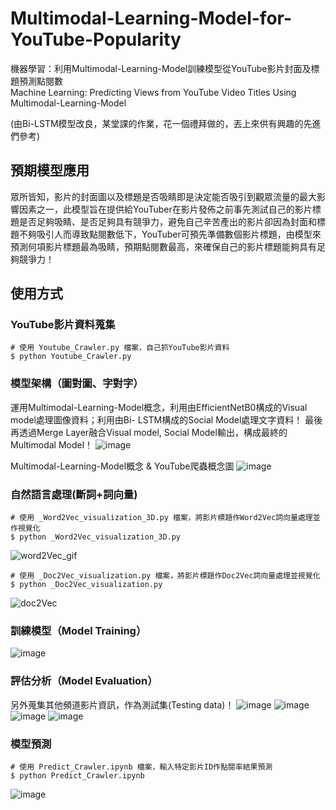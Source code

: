 # Multimodal-Learning-Model-for-YouTube-Popularity
機器學習：利用Multimodal-Learning-Model訓練模型從YouTube影片封面及標題預測點閱數   
Machine Learning: Predicting Views from YouTube Video Titles Using Multimodal-Learning-Model

(由Bi-LSTM模型改良，某堂課的作業，花一個禮拜做的，丟上來供有興趣的先進們參考)
## 預期模型應用
眾所皆知，影片的封面圖以及標題是否吸睛即是決定能否吸引到觀眾流量的最大影響因素之一，此模型旨在提供給YouTuber在影片發佈之前事先測試自己的影片標題是否足夠吸睛、是否足夠具有競爭力，避免自己辛苦產出的影片卻因為封面和標題不夠吸引人而導致點閱數低下，YouTuber可預先準備數個影片標題，由模型來預測何項影片標題最為吸睛，預期點閱數最高，來確保自己的影片標題能夠具有足夠競爭力！


## 使用方式
### YouTube影片資料蒐集
```
# 使用 Youtube_Crawler.py 檔案，自己抓YouTube影片資料
$ python Youtube_Crawler.py 
```

### 模型架構（圖對圖、字對字）
運用Multimodal-Learning-Model概念，利用由EfficientNetB0構成的Visual model處理圖像資料；利用由Bi- LSTM構成的Social Model處理文字資料！
最後再透過Merge Layer融合Visual model, Social Model輸出，構成最終的Multimodal Model！
![image](https://user-images.githubusercontent.com/111637364/208354494-c602e24a-8fd5-4125-b103-08cfb1096822.png)

Multimodal-Learning-Model概念 & YouTube爬蟲概念圖
![image](https://user-images.githubusercontent.com/111637364/208354700-9e42a03f-a7d8-47f1-9603-96059a2254cb.png)

### 自然語言處理(斷詞+詞向量)
```
# 使用 _Word2Vec_visualization_3D.py 檔案，將影片標題作Word2Vec詞向量處理並作視覺化
$ python _Word2Vec_visualization_3D.py 
```
![word2Vec_gif](https://user-images.githubusercontent.com/111637364/186734029-2d3c3d5e-e059-4a75-82d3-3ac3eb5242c7.gif)

```
# 使用 _Doc2Vec_visualization.py 檔案，將影片標題作Doc2Vec詞向量處理並視覺化
$ python _Doc2Vec_visualization.py 
```
![doc2Vec](https://user-images.githubusercontent.com/111637364/186747996-65ea93cc-5dc1-452b-8874-51aec3158ffe.jpg)


### 訓練模型（Model Training）
![image](https://user-images.githubusercontent.com/111637364/208354748-867413a9-9fcc-4d70-94a4-e39bbac6d023.png)


### 評估分析（Model Evaluation）
另外蒐集其他頻道影片資訊，作為測試集(Testing data)！
![image](https://user-images.githubusercontent.com/111637364/208354955-6d6f5eed-c068-4b10-84a4-4c1d7bfe15db.png)
![image](https://user-images.githubusercontent.com/111637364/208355454-574b48e6-e176-40d5-8c2d-93fdc4d62c6a.png)
![image](https://user-images.githubusercontent.com/111637364/208355470-69b6782e-1125-4176-b280-6d290ec41f60.png)
![image](https://user-images.githubusercontent.com/111637364/208355480-b6748649-8299-4e76-be31-c9d68d6defb7.png)

### 模型預測
```
# 使用 Predict_Crawler.ipynb 檔案，輸入特定影片ID作點閱率結果預測
$ python Predict_Crawler.ipynb
```
![image](https://user-images.githubusercontent.com/111637364/187491916-8c2fb094-fa9c-4e23-99a9-6980a4db11b1.png)


